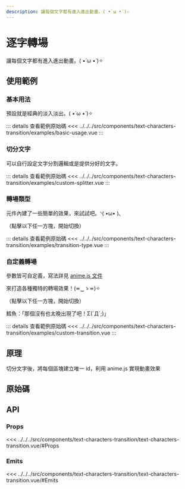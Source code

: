 ```yaml
---
description: 讓每個文字都有進入進出動畫。( •̀ ω •́ )✧
---
```


<script setup>
import SourceLinkList from '../../../src/components/source-link-list.vue'

import BasicUsage from '../../../src/components/text-characters-transition/examples/basic-usage.vue'
import CustomSplitter from '../../../src/components/text-characters-transition/examples/custom-splitter.vue'
import TransitionType from '../../../src/components/text-characters-transition/examples/transition-type.vue'
import CustomTransition from '../../../src/components/text-characters-transition/examples/custom-transition.vue'
</script>

# 逐字轉場

讓每個文字都有進入進出動畫。( •̀ ω •́ )✧

## 使用範例

### 基本用法

預設就是經典的淡入淡出。( •̀ ω •́ )✧

<basic-usage />

::: details 查看範例原始碼
<<< ../../../src/components/text-characters-transition/examples/basic-usage.vue
:::

### 切分文字

可以自行設定文字分割邏輯或是提供分好的文字。

<custom-splitter />

::: details 查看範例原始碼
<<< ../../../src/components/text-characters-transition/examples/custom-splitter.vue
:::

### 轉場類型

元件內建了一些簡單的效果，來試試吧。◝( •ω• )◟

（點擊以下任一方塊，開始切換）

<transition-type />

::: details 查看範例原始碼
<<< ../../../src/components/text-characters-transition/examples/transition-type.vue
:::

### 自定義轉場

參數皆可自定義，寫法詳見 [anime.js 文件](https://animejs.com/documentation/#cssProperties)

來打造各種獨特的轉場效果！(≖‿ゝ≖)✧

（點擊以下任一方塊，開始切換）

<custom-transition  class="min-h-[50vh]"/>

鱈魚：「那個沒有也太晚出現了吧！Σ(ˊДˋ;)」

::: details 查看範例原始碼
<<< ../../../src/components/text-characters-transition/examples/custom-transition.vue
:::

## 原理

切分文字後，將每個區塊建立唯一 id，利用 anime.js 實現動畫效果

## 原始碼

<source-link-list name="text-characters-transition"/>

## API

### Props

<<< ../../../src/components/text-characters-transition/text-characters-transition.vue/#Props

### Emits

<<< ../../../src/components/text-characters-transition/text-characters-transition.vue/#Emits
